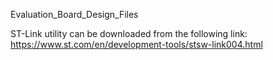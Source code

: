 Evaluation_Board_Design_Files

ST-Link utility can be downloaded from the following link: https://www.st.com/en/development-tools/stsw-link004.html
